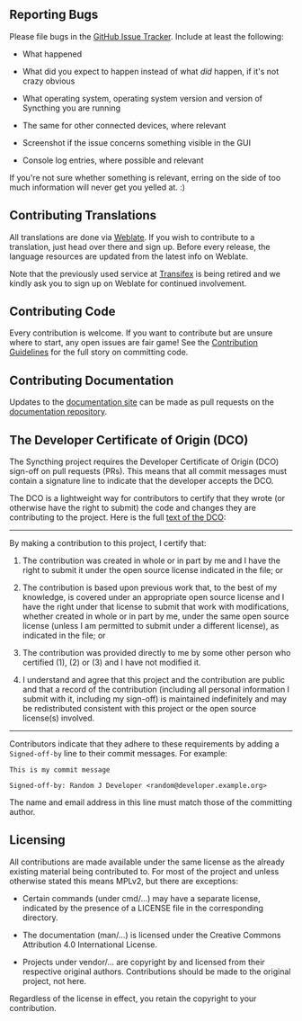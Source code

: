 ## Reporting Bugs

Please file bugs in the [GitHub Issue
Tracker](https://github.com/syncthing/syncthing/issues). Include at
least the following:

 - What happened

 - What did you expect to happen instead of what *did* happen, if it's
   not crazy obvious

 - What operating system, operating system version and version of
   Syncthing you are running

 - The same for other connected devices, where relevant

 - Screenshot if the issue concerns something visible in the GUI

 - Console log entries, where possible and relevant

If you're not sure whether something is relevant, erring on the side of
too much information will never get you yelled at. :)

## Contributing Translations

All translations are done via
[Weblate](https://hosted.weblate.org/projects/syncthing/). If you wish
to contribute to a translation, just head over there and sign up.
Before every release, the language resources are updated from the
latest info on Weblate.

Note that the previously used service at
[Transifex](https://www.transifex.com/projects/p/syncthing/) is being
retired and we kindly ask you to sign up on Weblate for continued
involvement.

## Contributing Code

Every contribution is welcome. If you want to contribute but are unsure
where to start, any open issues are fair game! See the [Contribution
Guidelines](https://docs.syncthing.net/dev/contributing.html) for the full
story on committing code.

## Contributing Documentation

Updates to the [documentation site](https://docs.syncthing.net/) can be
made as pull requests on the [documentation
repository](https://github.com/syncthing/docs).

## The Developer Certificate of Origin (DCO)

The Syncthing project requires the Developer Certificate of Origin (DCO)
sign-off on pull requests (PRs). This means that all commit messages must
contain a signature line to indicate that the developer accepts the DCO.

The DCO is a lightweight way for contributors to certify that they wrote (or
otherwise have the right to submit) the code and changes they are
contributing to the project. Here is the full [text of the
DCO](https://developercertificate.org):

---

By making a contribution to this project, I certify that:

1. The contribution was created in whole or in part by me and I have the
   right to submit it under the open source license indicated in the file;
   or

2. The contribution is based upon previous work that, to the best of my
   knowledge, is covered under an appropriate open source license and I have
   the right under that license to submit that work with modifications,
   whether created in whole or in part by me, under the same open source
   license (unless I am permitted to submit under a different license), as
   indicated in the file; or

3. The contribution was provided directly to me by some other person who
   certified (1), (2) or (3) and I have not modified it.

4. I understand and agree that this project and the contribution are public
   and that a record of the contribution (including all personal information
   I submit with it, including my sign-off) is maintained indefinitely and
   may be redistributed consistent with this project or the open source
   license(s) involved.

---

Contributors indicate that they adhere to these requirements by adding
a `Signed-off-by` line to their commit messages.  For example:

    This is my commit message

    Signed-off-by: Random J Developer <random@developer.example.org>

The name and email address in this line must match those of the committing
author.

## Licensing

All contributions are made available under the same license as the already
existing material being contributed to. For most of the project and unless
otherwise stated this means MPLv2, but there are exceptions:

- Certain commands (under cmd/...) may have a separate license, indicated by
  the presence of a LICENSE file in the corresponding directory.

- The documentation (man/...) is licensed under the Creative Commons
  Attribution 4.0 International License.

- Projects under vendor/... are copyright by and licensed from their
  respective original authors. Contributions should be made to the original
  project, not here.

Regardless of the license in effect, you retain the copyright to your
contribution.

